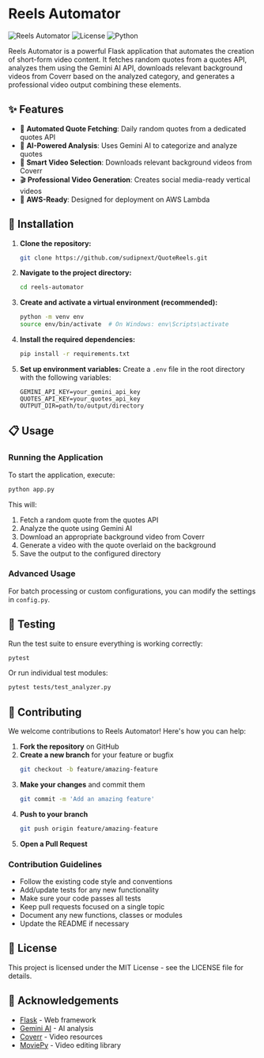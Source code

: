 # Reels Automator

![Reels Automator](https://img.shields.io/badge/Reels-Automator-blue)
![License](https://img.shields.io/badge/license-MIT-green)
![Python](https://img.shields.io/badge/python-3.6%2B-blue)

Reels Automator is a powerful Flask application that automates the creation of short-form video content. It fetches random quotes from a quotes API, analyzes them using the Gemini AI API, downloads relevant background videos from Coverr based on the analyzed category, and generates a professional video output combining these elements.

## ✨ Features

- 🔄 **Automated Quote Fetching**: Daily random quotes from a dedicated quotes API
- 🧠 **AI-Powered Analysis**: Uses Gemini AI to categorize and analyze quotes
- 🎥 **Smart Video Selection**: Downloads relevant background videos from Coverr
- 🎬 **Professional Video Generation**: Creates social media-ready vertical videos
- 🚀 **AWS-Ready**: Designed for deployment on AWS Lambda


## 🚀 Installation

1. **Clone the repository:**
   ```bash
   git clone https://github.com/sudipnext/QuoteReels.git
   ```

2. **Navigate to the project directory:**
   ```bash
   cd reels-automator
   ```

3. **Create and activate a virtual environment (recommended):**
   ```bash
   python -m venv env
   source env/bin/activate  # On Windows: env\Scripts\activate
   ```

4. **Install the required dependencies:**
   ```bash
   pip install -r requirements.txt
   ```

5. **Set up environment variables:**
   Create a `.env` file in the root directory with the following variables:
   ```
   GEMINI_API_KEY=your_gemini_api_key
   QUOTES_API_KEY=your_quotes_api_key
   OUTPUT_DIR=path/to/output/directory
   ```

## 📋 Usage

### Running the Application

To start the application, execute:

```bash
python app.py
```

This will:
1. Fetch a random quote from the quotes API
2. Analyze the quote using Gemini AI
3. Download an appropriate background video from Coverr
4. Generate a video with the quote overlaid on the background
5. Save the output to the configured directory

### Advanced Usage

For batch processing or custom configurations, you can modify the settings in `config.py`.

## 🧪 Testing

Run the test suite to ensure everything is working correctly:

```bash
pytest
```

Or run individual test modules:

```bash
pytest tests/test_analyzer.py
```

## 🤝 Contributing

We welcome contributions to Reels Automator! Here's how you can help:

1. **Fork the repository** on GitHub
2. **Create a new branch** for your feature or bugfix
   ```bash
   git checkout -b feature/amazing-feature
   ```
3. **Make your changes** and commit them
   ```bash
   git commit -m 'Add an amazing feature'
   ```
4. **Push to your branch**
   ```bash
   git push origin feature/amazing-feature
   ```
5. **Open a Pull Request**

### Contribution Guidelines

- Follow the existing code style and conventions
- Add/update tests for any new functionality
- Make sure your code passes all tests
- Keep pull requests focused on a single topic
- Document any new functions, classes or modules
- Update the README if necessary

## 📜 License

This project is licensed under the MIT License - see the LICENSE file for details.

## 🙏 Acknowledgements

- [Flask](https://flask.palletsprojects.com/) - Web framework
- [Gemini AI](https://ai.google.dev/gemini-api) - AI analysis
- [Coverr](https://coverr.co/) - Video resources
- [MoviePy](https://zulko.github.io/moviepy/) - Video editing library
